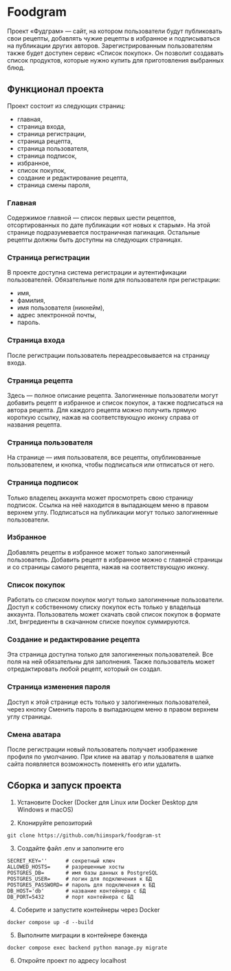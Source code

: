 # Foodgram

Проект «Фудграм» — сайт, на котором пользователи будут публиковать свои рецепты, добавлять чужие рецепты в избранное и подписываться на публикации других авторов. Зарегистрированным пользователям также будет доступен сервис «Список покупок». Он позволит создавать список продуктов, которые нужно купить для приготовления выбранных блюд.

## Функционал проекта

Проект состоит из следующих страниц:
- главная,
- страница входа,
- страница регистрации,
- страница рецепта,
- страница пользователя,
- страница подписок,
- избранное,
- список покупок,
- создание и редактирование рецепта,
- страница смены пароля,

### Главная
Содержимое главной — список первых шести рецептов, отсортированных по дате публикации «от новых к старым». На этой странице подразумевается постраничная пагинация. Остальные рецепты должны быть доступны на следующих страницах.

### Страница регистрации
В проекте доступна система регистрации и аутентификации пользователей.
Обязательные поля для пользователя при регистрации:
- имя,
- фамилия,
- имя пользователя (никнейм),
- адрес электронной почты,
- пароль.

### Страница входа
После регистрации пользователь переадресовывается на страницу входа.

### Страница рецепта
Здесь — полное описание рецепта. Залогиненные пользователи могут добавить рецепт в избранное и список покупок, а также подписаться на автора рецепта.
Для каждого рецепта можно получить прямую короткую ссылку, нажав на соответствующую иконку справа от названия рецепта.

### Страница пользователя
На странице — имя пользователя, все рецепты, опубликованные пользователем, и кнопка, чтобы подписаться или отписаться от него.

### Страница подписок
Только владелец аккаунта может просмотреть свою страницу подписок. Ссылка на неё находится в выпадающем меню в правом верхнем углу.
Подписаться на публикации могут только залогиненные пользователи.

### Избранное
Добавлять рецепты в избранное может только залогиненный пользователь.
Добавить рецепт в избранное можно с главной страницы и со страницы самого рецепта, нажав на соответствующую иконку.

### Список покупок
Работать со списком покупок могут только залогиненные пользователи. Доступ к собственному списку покупок есть только у владельца аккаунта.
Пользователь может скачать свой список покупок в формате .txt, bнгредиенты в скачанном списке покупок суммируются.

### Создание и редактирование рецепта
Эта страница доступна только для залогиненных пользователей. Все поля на ней обязательны для заполнения.
Также пользователь может отредактировать любой рецепт, который он создал.

### Страница изменения пароля
Доступ к этой странице есть только у залогиненных пользователей, через кнопку Сменить пароль в выпадающем меню в правом верхнем углу страницы.

### Смена аватара
После регистрации новый пользователь получает изображение профиля по умолчанию.
При клике на аватар у пользователя в шапке сайта появляется возможность поменять его или удалить.

## Сборка и запуск проекта

1. Установите Docker (Docker для Linux или Docker Desktop для Windows и macOS)

2. Клонируйте репозиторий
```
git clone https://github.com/hiimspark/foodgram-st
```

3. Создайте файл .env и заполните его
```
SECRET_KEY=''      # секретный ключ
ALLOWED_HOSTS=     # разрешенные хосты
POSTGRES_DB=       # имя базы данных в PostgreSQL
POSTGRES_USER=     # логин для подключения к БД
POSTGRES_PASSWORD= # пароль для подключения к БД
DB_HOST='db'       # название контейнера с БД
DB_PORT=5432       # порт контейнера с БД
```

4. Соберите и запустите контейнеры через Docker
```
docker compose up -d --build
```

5. Выполните миграции в контейнере бэкенда
```
docker compose exec backend python manage.py migrate
```

6. Откройте проект по адресу localhost
